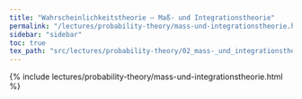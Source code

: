 ```yaml
---
title: "Wahrscheinlichkeitstheorie – Maß- und Integrationstheorie"
permalink: "/lectures/probability-theory/mass-und-integrationstheorie.html"
sidebar: "sidebar"
toc: true
tex_path: "src/lectures/probability-theory/02_mass-_und_integrationstheorie.tex"
---
```


{% include lectures/probability-theory/mass-und-integrationstheorie.html %}
